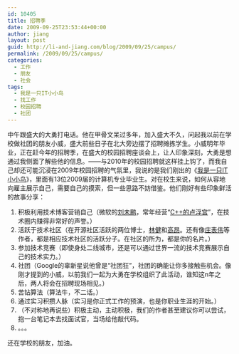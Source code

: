 ```yaml
---
id: 10405
title: 招聘季
date: 2009-09-25T23:53:44+00:00
author: jiang
layout: post
guid: http://li-and-jiang.com/blog/2009/09/25/campus/
permalink: /2009/09/25/campus/
categories:
  - 工作
  - 朋友
  - 社会
tags:
  - 我是一只IT小小鸟
  - 找工作
  - 校园招聘
  - 社团
---
```

中午跟盛大的大勇打电话。他在甲骨文呆过多年，加入盛大不久，问起我以前在学校做社团的朋友小威，盛大前些日子在北大旁边摆了招聘摊拣学生。小威明年毕业，正在赶今年的招聘季，在盛大的校园招聘座谈会上，让人印象深刻，大勇是想通过我侧面了解些他的信息。——与2010年的校园招聘就这样挂上钩了，而我自己却还可能沉浸在2009年校园招聘的气氛里，我说的是我们刚出的《<a href="http://www.china-pub.com/196000" target="_blank">我是一只IT小小鸟</a>》，里面有13位2009届的计算机专业毕业生。对在校生来说，如何从容地向雇主展示自己，需要自己的摸索，但一些思路不妨借鉴。他们刚好有些印象鲜活的故事分享：

  1. 积极利用技术博客营销自己（微软的<a href="http://mindhacks.cn/" target="_blank">刘未鹏</a>，常年经营“<a href="http://blog.csdn.net/pongba/" target="_blank">C++的卢浮宫</a>”，在技术圈内赚得非常好的声誉。）
  2. 活跃于技术社区（在开源社区活跃的两位博士，<a href="http://blog.linjian.org/" target="_blank">林健</a>和<a href="http://www.gaoang.com/" target="_blank">高昂</a>。还有像<a href="http://www.zhuangbiaowei.cn/" target="_blank">庄表伟</a>等作者，都是相应技术社区的活跃分子。在社区的所为，都是你的名片。）
  3. 参加技术竞赛（即使身处二线城市，还是可以通过世界一流的技术竞赛展示自己的技术实力。）
  4. 社团（Google的辜新星说他曾是“社团狂”，社团的确能让你多接触些机会。像刚才提到的小威，以前我们一起为大勇在学校组织了此活动，谁知这n年之后，两人将会在招聘现场相见。）
  5. 苦钻算法（算法牛，不二话。） 
  6. 通过实习积攒人脉（实习是你正式工作的预演，也是你职业生涯的开始。）
  7. （不对称地再说些）积极主动，主动积极，我们的作者甚至建议你可以尝试，抱一台笔记本去找面试官，当场给他敲代码。
  8. 。。。

还在学校的朋友，加油。